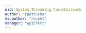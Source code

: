 ```yaml
---
uid: System.Threading.TimerCallback
author: "rpetrusha"
ms.author: "ronpet"
manager: "wpickett"
---
```

